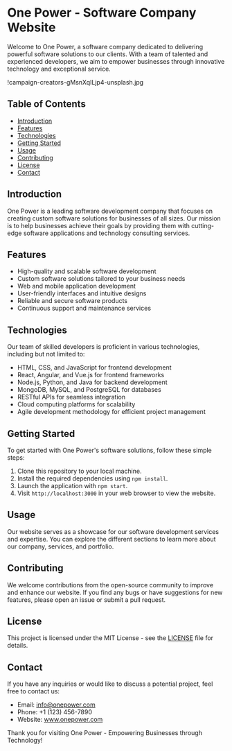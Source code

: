 # One Power - Software Company Website

Welcome to One Power, a software company dedicated to delivering powerful software solutions to our clients. With a team of talented and experienced developers, we aim to empower businesses through innovative technology and exceptional service.

!campaign-creators-gMsnXqILjp4-unsplash.jpg

## Table of Contents

- [Introduction](#introduction)
- [Features](#features)
- [Technologies](#technologies)
- [Getting Started](#getting-started)
- [Usage](#usage)
- [Contributing](#contributing)
- [License](#license)
- [Contact](#contact)

## Introduction

One Power is a leading software development company that focuses on creating custom software solutions for businesses of all sizes. Our mission is to help businesses achieve their goals by providing them with cutting-edge software applications and technology consulting services.

## Features

- High-quality and scalable software development
- Custom software solutions tailored to your business needs
- Web and mobile application development
- User-friendly interfaces and intuitive designs
- Reliable and secure software products
- Continuous support and maintenance services

## Technologies

Our team of skilled developers is proficient in various technologies, including but not limited to:

- HTML, CSS, and JavaScript for frontend development
- React, Angular, and Vue.js for frontend frameworks
- Node.js, Python, and Java for backend development
- MongoDB, MySQL, and PostgreSQL for databases
- RESTful APIs for seamless integration
- Cloud computing platforms for scalability
- Agile development methodology for efficient project management

## Getting Started

To get started with One Power's software solutions, follow these simple steps:

1. Clone this repository to your local machine.
2. Install the required dependencies using `npm install`.
3. Launch the application with `npm start`.
4. Visit `http://localhost:3000` in your web browser to view the website.

## Usage

Our website serves as a showcase for our software development services and expertise. You can explore the different sections to learn more about our company, services, and portfolio.

## Contributing

We welcome contributions from the open-source community to improve and enhance our website. If you find any bugs or have suggestions for new features, please open an issue or submit a pull request.

## License

This project is licensed under the MIT License - see the [LICENSE](LICENSE) file for details.

## Contact

If you have any inquiries or would like to discuss a potential project, feel free to contact us:

- Email: info@onepower.com
- Phone: +1 (123) 456-7890
- Website: www.onepower.com

Thank you for visiting One Power - Empowering Businesses through Technology!
